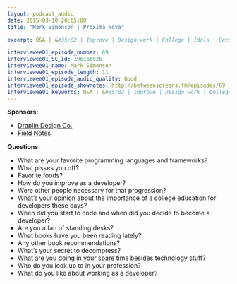 ```yaml
---
layout: podcast_audio
date: 2015-03-10 20:05:00
title: "Mark Simonson | Proxima Nova"

excerpt: Q&A | &#35;02 | Improve | Design work | College | Idols | Decompress | Current work | Books | Spare time

interviewee01_episode_number: 69
interviewee01_SC_id: 196166926
interviewee01_name: Mark Simonson
interviewee01_episode_length: 11
interviewee01_episode_audio_quality: Good
interviewee01_episode_shownotes: http://betweenscreens.fm/episodes/69
interviewee01_keywords: Q&A | &#35;02 | Improve | Design work | College | Idols | Decompress | Current work | Books | Spare time
---
```

**Sponsors:**<br>

- [Draplin Design Co.](www.github.com)
- [Field Notes](www.github.com)

**Questions:**<br>

- What are your favorite programming languages and frameworks?
- What pisses you off?
- Favorite foods?
- How do you improve as a developer?
- Were other people necessary for that progression?
- What’s your opinion about the importance of a college education for developers these days?
- When did you start to code and when did you decide to become a developer?
- Are you a fan of standing desks?
- What books have you been reading lately?
- Any other book recommendations?
- What’s your secret to decompress?
- What are you doing in your spare time besides technology stuff?
- Who do you look up to in your profession?
- What do you like about working as a developer?
